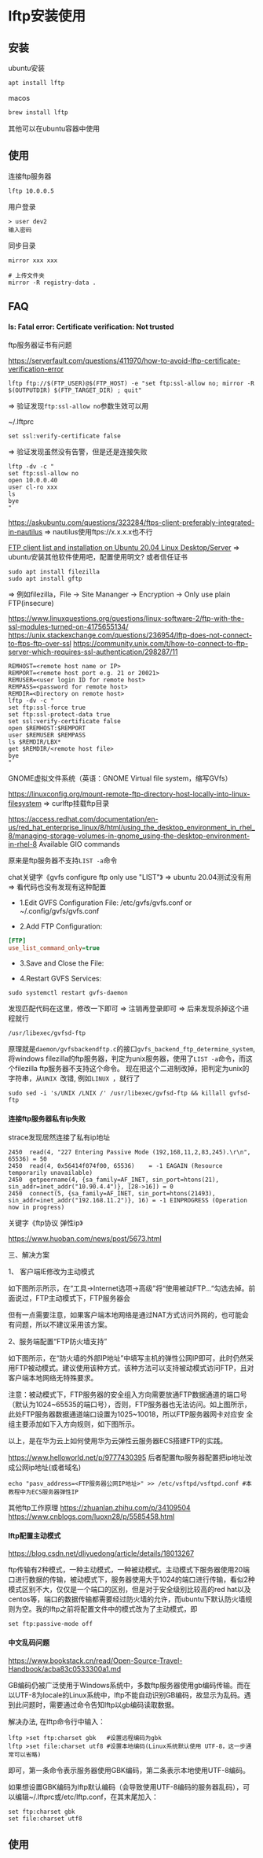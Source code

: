 # lftp安装使用

## 安装

ubuntu安装
```bash
apt install lftp
```

macos
```bash
brew install lftp
```

其他可以在ubuntu容器中使用

## 使用

连接ftp服务器
```
lftp 10.0.0.5
```

用户登录
```
> user dev2
输入密码
```

同步目录
```
mirror xxx xxx

# 上传文件夹
mirror -R registry-data .
```

## FAQ

#### ls: Fatal error: Certificate verification: Not trusted

ftp服务器证书有问题

https://serverfault.com/questions/411970/how-to-avoid-lftp-certificate-verification-error
```
lftp ftp://$(FTP_USER)@$(FTP_HOST) -e "set ftp:ssl-allow no; mirror -R $(OUTPUTDIR) $(FTP_TARGET_DIR) ; quit"
```
=> 验证发现`ftp:ssl-allow no`参数生效可以用

~/.lftprc
```
set ssl:verify-certificate false
```
=> 验证发现虽然没有告警，但是还是连接失败

```
lftp -dv -c "
set ftp:ssl-allow no
open 10.0.0.40
user cl-ro xxx
ls
bye
"
```

https://askubuntu.com/questions/323284/ftps-client-preferably-integrated-in-nautilus
=> nautilus使用ftps://x.x.x.x也不行

[FTP client list and installation on Ubuntu 20.04 Linux Desktop/Server](https://linuxconfig.org/ftp-client-list-and-installation-on-ubuntu-20-04-linux-desktop-server)
=> ubuntu安装其他软件使用吧，配置使用明文? 或者信任证书
```
sudo apt install filezilla
sudo apt install gftp
```
=> 例如filezilla，File -> Site Mananger -> Encryption -> Only use plain FTP(insecure)

https://www.linuxquestions.org/questions/linux-software-2/ftp-with-the-ssl-modules-turned-on-4175655134/
https://unix.stackexchange.com/questions/236954/lftp-does-not-connect-to-ftps-ftp-over-ssl
https://community.unix.com/t/how-to-connect-to-ftp-server-which-requires-ssl-authentication/298287/11
```
REMHOST=<remote host name or IP>
REMPORT=<remote host port e.g. 21 or 20021>
REMUSER=<user login ID for remote host>
REMPASS=<password for remote host>
REMDIR=<Directory on remote host>
lftp -dv -c "
set ftp:ssl-force true
set ftp:ssl-protect-data true
set ssl:verify-certificate false
open $REMHOST:$REMPORT
user $REMUSER $REMPASS
ls $REMDIR/LBX*
get $REMDIR/<remote host file>
bye
"
```

GNOME虚拟文件系统（英语：GNOME Virtual file system，缩写GVfs）

https://linuxconfig.org/mount-remote-ftp-directory-host-locally-into-linux-filesystem
=> curlftp挂载ftp目录

https://access.redhat.com/documentation/en-us/red_hat_enterprise_linux/8/html/using_the_desktop_environment_in_rhel_8/managing-storage-volumes-in-gnome_using-the-desktop-environment-in-rhel-8
Available GIO commands

原来是ftp服务器不支持`LIST -a`命令

chat关键字《gvfs configure ftp only use "LIST"》
=> ubuntu 20.04测试没有用 => 看代码也没有发现有这种配置
- 1.Edit GVFS Configuration File:
  /etc/gvfs/gvfs.conf or ~/.config/gvfs/gvfs.conf

- 2.Add FTP Configuration:
```ini
[FTP]
use_list_command_only=true
```

- 3.Save and Close the File:

- 4.Restart GVFS Services:
```
sudo systemctl restart gvfs-daemon
```

发现匹配代码在这里，修改一下即可
=> 注销再登录即可 => 后来发现杀掉这个进程就行
```
/usr/libexec/gvfsd-ftp
```

原理就是`daemon/gvfsbackendftp.c`的接口`gvfs_backend_ftp_determine_system`, 将windows filezilla的ftp服务器，判定为unix服务器，使用了`LIST -a`命令，而这个filezilla ftp服务器不支持这个命令。
现在把这个二进制改掉，把判定为unix的字符串，从`UNIX `改错, 例如`LINUX `，就行了
```
sudo sed -i 's/UNIX /LNIX /' /usr/libexec/gvfsd-ftp && killall gvfsd-ftp
```

#### 连接ftp服务器私有ip失败

strace发现居然连接了私有ip地址
```
2450  read(4, "227 Entering Passive Mode (192,168,11,2,83,245).\r\n", 65536) = 50
2450  read(4, 0x56414f074f00, 65536)    = -1 EAGAIN (Resource temporarily unavailable)
2450  getpeername(4, {sa_family=AF_INET, sin_port=htons(21), sin_addr=inet_addr("10.90.4.4")}, [28->16]) = 0
2450  connect(5, {sa_family=AF_INET, sin_port=htons(21493), sin_addr=inet_addr("192.168.11.2")}, 16) = -1 EINPROGRESS (Operation now in progress)
```

关键字《ftp协议 弹性ip》

https://www.huoban.com/news/post/5673.html

三、解决方案

1、  客户端IE修改为主动模式

如下图所示所示，在“工具->Internet选项->高级”将“使用被动FTP…“勾选去掉。前面说过，FTP主动模式下，FTP服务器会

但有一点需要注意，如果客户端本地网络是通过NAT方式访问外网的，也可能会有问题，所以不建议采用该方案。

2、服务端配置“FTP防火墙支持”

如下图所示，在“防火墙的外部IP地址”中填写主机的弹性公网IP即可，此时仍然采用FTP被动模式。建议使用该种方式，该种方法可以支持被动模式访问FTP，且对客户端本地网络无特殊要求。

注意：被动模式下，FTP服务器的安全组入方向需要放通FTP数据通道的端口号（默认为1024~65535的端口号），否则，FTP服务器也无法访问。如上图所示，此处FTP服务器数据通道端口设置为1025~10018，所以FTP服务器网卡对应安
全组主要添加如下入方向规则，如下图所示。

以上，是在华为云上如何使用华为云弹性云服务器ECS搭建FTP的实践。

https://www.helloworld.net/p/9777430395
后者配置ftp服务器配置把ip地址改成公网ip地址(或者域名)
```
echo "pasv_address=<FTP服务器公网IP地址>" >> /etc/vsftpd/vsftpd.conf #本教程中为ECS服务器弹性IP
```

其他ftp工作原理
https://zhuanlan.zhihu.com/p/34109504
https://www.cnblogs.com/luoxn28/p/5585458.html


#### lftp配置主动模式

https://blog.csdn.net/dliyuedong/article/details/18013267

ftp传输有2种模式，一种主动模式，一种被动模式。主动模式下服务器使用20端口进行数据的传输，被动模式下，服务器使用大于1024的端口进行传输，看似2种模式区别不大，仅仅是一个端口的区别，但是对于安全级别比较高的red hat以及centos等，端口的数据传输都需要经过防火墙的允许，而ubuntu下默认防火墙规则为空。我的lftp之前将配置文件中的模式改为了主动模式，即

```
set ftp:passive-mode off
```

#### 中文乱码问题

https://www.bookstack.cn/read/Open-Source-Travel-Handbook/acba83c0533300a1.md

GB编码仍被广泛使用于Windows系统中，多数ftp服务器使用gb编码传输。而在以UTF-8为locale的Linux系统中，lftp不能自动识别GB编码，故显示为乱码。遇到此问题时，需要通过命令告知lftp以gb编码读取数据。

解决办法, 在lftp命令行中输入：
```
lftp >set ftp:charset gbk   #设置远程编码为gbk
lftp >set file:charset utf8 #设置本地编码(Linux系统默认使用 UTF-8，这一步通常可以省略)
```
即可，第一条命令表示服务器使用GBK编码，第二条表示本地使用UTF-8编码。

如果想设置GBK编码为lftp默认编码（会导致使用UTF-8编码的服务器乱码），可以编辑~/.lftprc或/etc/lftp.conf，在其末尾加入：
```
set ftp:charset gbk
set file:charset utf8
```

## 使用
